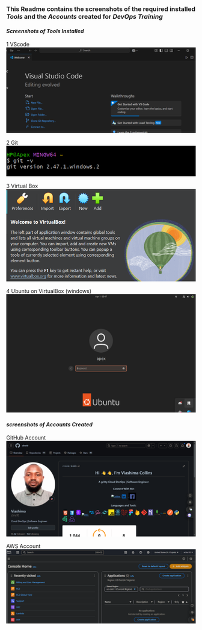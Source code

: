 ### This Readme contains the screenshots of the required installed *Tools* and the *Accounts* created for *DevOps Training*

#### *Screenshots of Tools Installed*

1 VScode 
  ![vscode account screenshot](/Tech-Environ-Setup/img/1.vscode.png) 
 
2 Git
  ![git](/Tech-Environ-Setup/img/2.git.png)

3 Virtual Box
  ![virtualbox](/Tech-Environ-Setup/img/3.virtualbox.png)

4 Ubuntu on VirtualBox (windows)
 ![ubuntu](/Tech-Environ-Setup/img/5.VB-on-windows.png)

#### *screenshots of Accounts Created*


GitHub Account
![github](/Tech-Environ-Setup/img/6.github-acct.png)

AWS Account
![aws](/Tech-Environ-Setup/img/7.aws.png)
